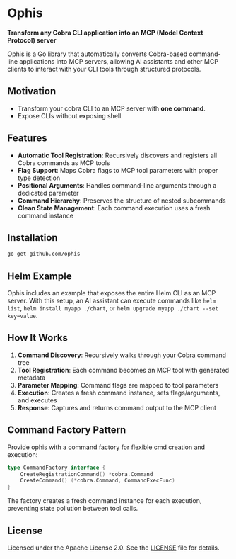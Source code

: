 # Ophis

**Transform any Cobra CLI application into an MCP (Model Context Protocol) server**

Ophis is a Go library that automatically converts Cobra-based command-line applications into MCP servers, allowing AI assistants and other MCP clients to interact with your CLI tools through structured protocols.

## Motivation

- Transform your cobra CLI to an MCP server with **one command**.
- Expose CLIs without exposing shell.

## Features

- **Automatic Tool Registration**: Recursively discovers and registers all Cobra commands as MCP tools
- **Flag Support**: Maps Cobra flags to MCP tool parameters with proper type detection
- **Positional Arguments**: Handles command-line arguments through a dedicated parameter
- **Command Hierarchy**: Preserves the structure of nested subcommands
- **Clean State Management**: Each command execution uses a fresh command instance

## Installation

```bash
go get github.com/ophis
```

## Helm Example

Ophis includes an example that exposes the entire Helm CLI as an MCP server. With this setup, an AI assistant can execute commands like `helm list`, `helm install myapp ./chart`, or `helm upgrade myapp ./chart --set key=value`.

## How It Works

1. **Command Discovery**: Recursively walks through your Cobra command tree
2. **Tool Registration**: Each command becomes an MCP tool with generated metadata
3. **Parameter Mapping**: Command flags are mapped to tool parameters
4. **Execution**: Creates a fresh command instance, sets flags/arguments, and executes
5. **Response**: Captures and returns command output to the MCP client

## Command Factory Pattern

Provide ophis with a command factory for flexible cmd creation and execution:

```go
type CommandFactory interface {
	CreateRegistrationCommand() *cobra.Command
	CreateCommand() (*cobra.Command, CommandExecFunc)
}
```

The factory creates a fresh command instance for each execution, preventing state pollution between tool calls.

## License

Licensed under the Apache License 2.0. See the [LICENSE](LICENSE) file for details.